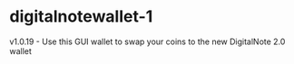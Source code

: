 # digitalnotewallet-1
v1.0.19 - Use this GUI wallet to swap your coins to the new DigitalNote 2.0 wallet
